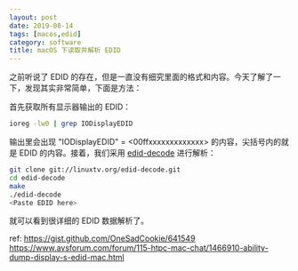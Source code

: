 ```yaml
---
layout: post
date: 2019-08-14
tags: [macos,edid]
category: software
title: macOS 下读取并解析 EDID
---
```


之前听说了 EDID 的存在，但是一直没有细究里面的格式和内容。今天了解了一下，发现其实非常简单，下面是方法：

首先获取所有显示器输出的 EDID：

```bash
ioreg -lw0 | grep IODisplayEDID
```

输出里会出现 "IODisplayEDID" = <00ffxxxxxxxxxxxxx> 的内容，尖括号内的就是 EDID 的内容。接着，我们采用 [edid-decode](https://git.linuxtv.org/edid-decode.git/) 进行解析：

```bash
git clone git://linuxtv.org/edid-decode.git
cd edid-decode
make
./edid-decode
<Paste EDID here>
```

就可以看到很详细的 EDID 数据解析了。

ref: https://gist.github.com/OneSadCookie/641549 https://www.avsforum.com/forum/115-htpc-mac-chat/1466910-ability-dump-display-s-edid-mac.html